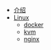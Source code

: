 * [介绍](README.md)
* [Linux]()
    * [docker](linux/docker)
    * [kvm](linux/kvm)
    * [nginx](linux/nginx)
